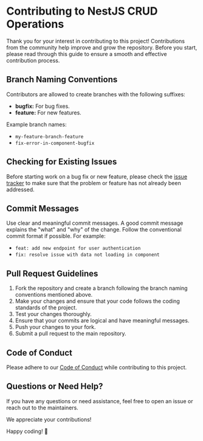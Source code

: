 # Contributing to NestJS CRUD Operations

Thank you for your interest in contributing to this project! Contributions from the community help improve and grow the repository. Before you start, please read through this guide to ensure a smooth and effective contribution process.

## Branch Naming Conventions

Contributors are allowed to create branches with the following suffixes:

- **bugfix:** For bug fixes.
- **feature:** For new features.

Example branch names:

- `my-feature-branch-feature`
- `fix-error-in-component-bugfix`

## Checking for Existing Issues

Before starting work on a bug fix or new feature, please check the [issue tracker](https://github.com/feelchi1star/CRUD-nestjs/issues) to make sure that the problem or feature has not already been addressed.

## Commit Messages

Use clear and meaningful commit messages. A good commit message explains the "what" and "why" of the change. Follow the conventional commit format if possible. For example:

- `feat: add new endpoint for user authentication`
- `fix: resolve issue with data not loading in component`

## Pull Request Guidelines

1. Fork the repository and create a branch following the branch naming conventions mentioned above.
2. Make your changes and ensure that your code follows the coding standards of the project.
3. Test your changes thoroughly.
4. Ensure that your commits are logical and have meaningful messages.
5. Push your changes to your fork.
6. Submit a pull request to the main repository.

## Code of Conduct

Please adhere to our [Code of Conduct](CODE_OF_CONDUCT.md) while contributing to this project.

## Questions or Need Help?

If you have any questions or need assistance, feel free to open an issue or reach out to the maintainers.

We appreciate your contributions!

Happy coding! 🚀
